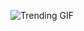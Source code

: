 
<!-- GIF_SECTION -->
![Trending GIF](https://media1.giphy.com/media/v1.Y2lkPThiYjIxNzcydG1veWdsZG16MHNpODZ5eDhuY29rZjVrZ2tpZTZicXZjNWQwbzIzZyZlcD12MV9naWZzX3NlYXJjaCZjdD1n/78XCFBGOlS6keY1Bil/giphy.gif)
<!-- END_GIF_SECTION -->

